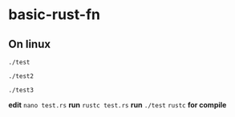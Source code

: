 # basic-rust-fn

  

## On linux

    ./test
    
    ./test2
    
    ./test3

  
**edit** `nano test.rs`
**run** `rustc test.rs`
**run** `./test`
`rustc` **for compile**
